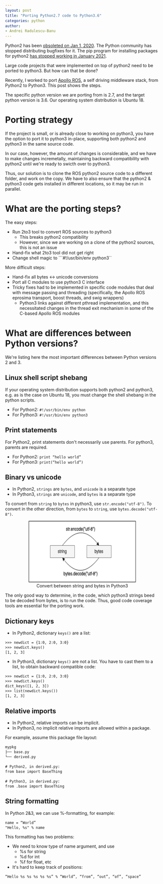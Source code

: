 ```yaml
---
layout: post
title: "Porting Python2.7 code to Python3.6"
categories: python
author:
- Andrei Radulescu-Banu
---
```


Python2 has been [obsoleted on Jan 1, 2020](https://www.python.org/doc/sunset-python-2/). The Python community has stopped distributing bugfixes for it. The pip program for installing packages for python2 [has stopped working in January 2021](https://pip.pypa.io/en/stable/news/#id4).

Large code projects that were implemented on top of python2 need to be ported to python3. But how can that be done?

Recently, I worked to port [Apollo ROS](https://github.com/ApolloAuto/apollo-platform/tree/1.5.5), a self driving middleware stack, from Python2 to Python3. This post shows the steps.

The specific python version we are porting from is 2.7, and the target python version is 3.6. Our operating system distribution is Ubuntu 18.

# Porting strategy

If the project is small, or is already close to working on python3, you have the option to port it to python3 in-place, supporting both python2 and python3 in the same source code.

In our case, however, the amount of changes is considerable, and we have to make changes incremetally, maintaining backward compatibility with python2 until we're ready to swicth over to python3.

Thus, our solution is to clone the ROS python2 source code to a different folder, and work on the copy. We have to also ensure that the python2 & python3 code gets installed in different locations, so it may be run in parallel.

# What are the porting steps?

The easy steps:
* Run 2to3 tool to convert ROS sources to python3
  * This breaks python2 compatibility
  * However, since we are working on a clone of the python2 sources, this is not an issue
* Hand-fix what 2to3 tool did not get right
* Change shell magic to ```#!/usr/bin/env python3``

More difficult steps:
* Hand-fix all bytes <-> unicode conversions
* Port all C modules to use python3 C interface
* Tricky fixes had to be implemented in specific code modules that deal with message passing and threading (specifically, the Apollo ROS eprosima transport, boost threads, and swig wrappers)
  * Python3 links against different pthread implementation, and this necessitated changes in the thread exit mechanism in some of the C-based Apollo ROS modules

# What are differences between Python versions?

We're listing here the most important differences between Python versions 2 and 3.

## Linux shell script shebang

If your operating system distribution supports both python2 and python3, e.g. as is the case on Ubuntu 18, you must change the shell shebang in the python scripts.

* For Python2: ```#!/usr/bin/env python```
* For Python3: ```#!/usr/bin/env python3```

## Print statements

For Python2, print statements don't necessarily use parents. For python3, parents are required.

* For Python2: ```print “hello world”```
* For Python3: ```print(“hello world”)```

## Binary vs unicode

* In Python2, ```strings``` are ```bytes```, and ```unicode``` is a separate type
* In Python3, ```strings``` are ```unicode```, and ```bytes``` is a separate type

To convert from ```string``` to ```bytes``` in python3, use ```str.encode("utf-8")```. To convert in the other direction, from ```bytes``` to ```string```, use ```bytes.decode("utf-8")```.

<p align="center">
<img width="350" height="200" src="/src/diagrams/string_bytes.png"><br>
Convert between string and bytes in Python3
</p>

The only good way to determine, in the code, which python3 strings beed to be decoded from bytes, is to run the code. Thus, good code coverage tools are essential for the porting work.

## Dictionary keys

* In Python2, dictionary ```keys()``` are a list:
```
>>> newdict = {1:0, 2:0, 3:0}
>>> newdict.keys()
[1, 2, 3]
```

* In Python3, dictionary ```keys()``` are not a list. You have to cast them to a list, to obtain backward compatible code:
```
>>> newdict = {1:0, 2:0, 3:0}
>>> newdict.keys()
dict_keys([1, 2, 3])
>>> list(newdict.keys())
[1, 2, 3]
```

## Relative imports

* In Python2, relative imports can be implicit.
* In Python3, no implicit relative imports are allowed within a package.

For example, assume this package file layout:

```
mypkg
├── base.py
└── derived.py

# Python2, in derived.py:
from base import BaseThing

# Python3, in derived.py:
from .base import BaseThing
```

## String formatting

In Python 2&3, we can use %-formatting, for example:
```
name = “World”
"Hello, %s" % name
```
This formatting has two problems:
* We need to know type of name argument, and use
  * %s for string
  * %d for int
  * %f for float, etc
* It's hard to keep track of positions:

```
“Hello %s %s %s %s %s” % “World”, “from”, “out”, “of”, “space”
```
